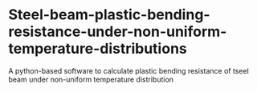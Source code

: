 # Steel-beam-plastic-bending-resistance-under-non-uniform-temperature-distributions
A python-based software to calculate plastic bending resistance of tseel beam under non-uniform temperature distribution
